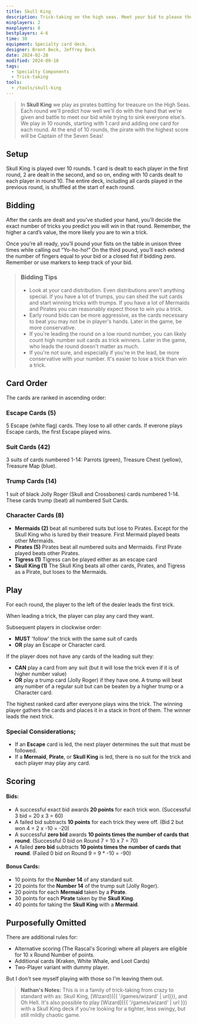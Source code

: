 ```yaml
---
title: Skull King
description: Trick-taking on the high seas. Meet your bid to please the Skull King.
minplayers: 2
maxplayers: 8
bestplayers: 4-6
time: 30
equipment: Specialty card deck.
designer: Brent Beck, Jeffrey Beck
date: 2024-02-28
modified: 2024-09-18
tags:
  - Specialty Components
  - Trick-taking
tools:
  - /tools/skull-king
---
```


> In **Skull King** we play as pirates battling for treasure on the High Seas. Each round we'll predict how well we'll do with the hand that we're given and battle to meet our bid while trying to sink everyone else's. We play in 10 rounds, starting with 1 card and adding one card for each round. At the end of 10 rounds, the pirate with the highest score will be Captain of the Seven Seas!

## Setup

Skull King is played over 10 rounds. 1 card is dealt to each player in the first round, 2 are dealt in the second, and so on, ending with 10 cards dealt to each player in round 10. The entire deck, including all cards played in the previous round, is shuffled at the start of each round.

## Bidding

After the cards are dealt and you’ve studied your hand, you’ll decide the exact number of tricks you predict you will win in that round. Remember, the higher a card’s value, the more likely you are to win a trick.

Once you’re all ready, you’ll pound your fists on the table in unison three times while calling out “Yo-ho-ho!” On the third pound, you’ll each extend the number of fingers equal to your bid or a closed fist if bidding zero. Remember or use markers to keep track of your bid.

> ### Bidding Tips
>
> * Look at your card distribution. Even distributions aren't anything special. If you have a lot of trumps, you can shed the suit cards and start winning tricks with trumps. If you have a lot of Mermaids and Pirates you can reasonably expect those to win you a trick.
> * Early round bids can be more aggressive, as the cards necessary to beat you may not be in player's hands. Later in the game, be more conservative.
> * If you're leading the round on a low round number, you can likely count high number suit cards as trick winners. Later in the game, who leads the round doesn't matter as much.
> * If you're not sure, and especially if you're in the lead, be more conservative with your number. It's easier to lose a trick than win a trick.

## Card Order

The cards are ranked in ascending order:

### Escape Cards (5)

5 Escape (white flag) cards. They lose to all other cards. If everone plays Escape cards, the first Escape played wins.

### Suit Cards (42)

3 suits of cards numbered 1-14: Parrots (green), Treasure Chest (yellow), Treasure Map (blue).

### Trump Cards (14)

1 suit of black Jolly Roger (Skull and Crossbones) cards numbered 1-14. These cards trump (beat) all numbered Suit Cards.

### Character Cards (8)

- **Mermaids (2)** beat all numbered suits but lose to Pirates. Except for the Skull King who is lured by their treasure. First Mermaid played beats other Mermaids.
- **Pirates (5)** Pirates beat all numbered suits and Mermaids. First Pirate played beats other Pirates.
- **Tigress (1)** Tigress can be played either as an escape card
- **Skull King (1)** The Skull King beats all other cards, Pirates, and Tigress as a Pirate, but loses to the Mermaids.

## Play

For each round, the player to the left of the dealer leads the first trick.

When leading a trick, the player can play any card they want.

Subsequent players in clockwise order:

- **MUST** 'follow' the trick with the same suit of cards
- **OR** play an Escape or Character card.

If the player does not have any cards of the leading suit they:

- **CAN** play a card from any suit (but it will lose the trick even if it is of higher number value)
- **OR** play a trump card (Jolly Roger) if they have one. A trump will beat any number of a regular suit but can be beaten by a higher trump or a Character card.

The highest ranked card after everyone plays wins the trick. The winning player gathers the cards and places it in a stack in front of them. The winner leads the next trick.

### Special Considerations;

- If an **Escape** card is led, the next player determines the suit that must be followed.
- If a **Mermaid**, **Pirate**, or **Skull King** is led, there is no suit for the trick and each player may play any card.

## Scoring

#### Bids:

- A successful exact bid awards **20 points** for each trick won. (Successful 3 bid = 20 x 3 = 60)
- A failed bid subtracts **10 points** for each trick they were off. (Bid 2 but won 4 = 2 x -10 = -20)
- A successful **zero bid** awards **10 points times the number of cards that round**. (Successful 0 bid on Round 7 = 10 x 7 = 70)
- A failed **zero bid** subtracts **10 points times the number of cards that round**. (Failed 0 bid on Round 9 = 9 * -10 = -90)

#### Bonus Cards:

- 10 points for the **Number 14** of any standard suit.
- 20 points for the **Number 14** of the trump suit (Jolly Roger).
- 20 points for each **Mermaid** taken by a **Pirate**.
- 30 points for each **Pirate** taken by the **Skull King**.
- 40 points for taking the **Skull King** with a **Mermaid**.

## Purposefully Omitted

There are additional rules for:

- Alternative scoring (The Rascal's Scoring) where all players are eligible for 10 x Round Number of points.
- Additional cards (Kraken, White Whale, and Loot Cards)
- Two-Player variant with dummy player.

But I don't see myself playing with those so I'm leaving them out.

> **Nathan's Notes:** This is in a family of trick-taking from crazy to standard with as: Skull King, [Wizard]({{ '/games/wizard' | url}}), and Oh Hell. It's also possible to play [Wizard]({{ '/games/wizard' | url }}) with a Skull King deck if you're looking for a tighter, less swingy, but still mildly chaotic game.
